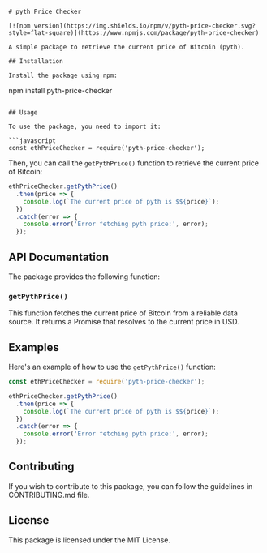 ```
# pyth Price Checker

[![npm version](https://img.shields.io/npm/v/pyth-price-checker.svg?style=flat-square)](https://www.npmjs.com/package/pyth-price-checker)

A simple package to retrieve the current price of Bitcoin (pyth).

## Installation

Install the package using npm:

```
npm install pyth-price-checker
```

## Usage

To use the package, you need to import it:

```javascript
const ethPriceChecker = require('pyth-price-checker');
```

Then, you can call the `getPythPrice()` function to retrieve the current price of Bitcoin:

```javascript
ethPriceChecker.getPythPrice()
  .then(price => {
    console.log(`The current price of pyth is $${price}`);
  })
  .catch(error => {
    console.error('Error fetching pyth price:', error);
  });
```

## API Documentation

The package provides the following function:

### `getPythPrice()`

This function fetches the current price of Bitcoin from a reliable data source. It returns a Promise that resolves to the current price in USD.

## Examples

Here's an example of how to use the `getPythPrice()` function:

```javascript
const ethPriceChecker = require('pyth-price-checker');

ethPriceChecker.getPythPrice()
  .then(price => {
    console.log(`The current price of pyth is $${price}`);
  })
  .catch(error => {
    console.error('Error fetching pyth price:', error);
  });
```

## Contributing

If you wish to contribute to this package, you can follow the guidelines in CONTRIBUTING.md file.

## License

This package is licensed under the MIT License.
```